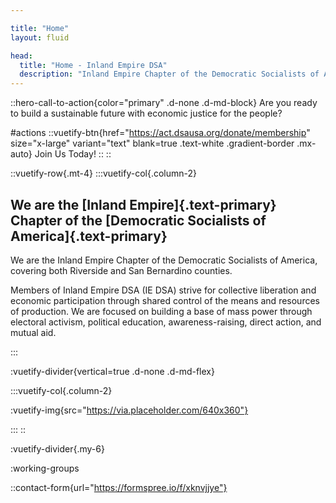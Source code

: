 ```yaml
---

title: "Home"
layout: fluid

head:
  title: "Home - Inland Empire DSA"
  description: "Inland Empire Chapter of the Democratic Socialists of America, covering both Riverside and San Bernardino counties."
---
```


::hero-call-to-action{color="primary" .d-none .d-md-block}
Are you ready to build a sustainable future with economic justice for the people?

#actions
  ::vuetify-btn{href="https://act.dsausa.org/donate/membership" size="x-large" variant="text" blank=true .text-white .gradient-border .mx-auto}
  Join Us Today!
  ::
::

::vuetify-row{.mt-4}
:::vuetify-col{.column-2}

## We are the [Inland Empire]{.text-primary} Chapter of the [Democratic Socialists of America]{.text-primary}

We are the Inland Empire Chapter of the Democratic Socialists of America, covering both Riverside and San Bernardino counties.

Members of Inland Empire DSA (IE DSA) strive for collective liberation and economic participation through shared control of the means and resources of production. We are focused on building a base of mass power through electoral activism, political education, awareness-raising, direct action, and mutual aid. 

:::

  :vuetify-divider{vertical=true .d-none .d-md-flex}

:::vuetify-col{.column-2}

  :vuetify-img{src="https://via.placeholder.com/640x360"}

:::
::

:vuetify-divider{.my-6}

:working-groups

::contact-form{url="https://formspree.io/f/xknvjjye"}